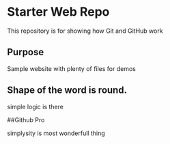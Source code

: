 # Starter Web Repo

This repository is for showing how Git and GitHub work

## Purpose

Sample website with plenty of files for demos

## Shape of the word is round.

simple logic is there


##Github Pro

simplysity is most wonderfull thing